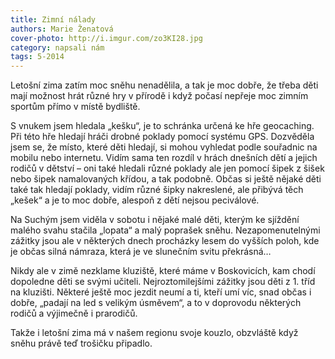 ```yaml
---
title: Zimní nálady
authors: Marie Ženatová
cover-photo: http://i.imgur.com/zo3KI28.jpg
category: napsali nám
tags: 5-2014
---
```


Letošní zima zatím moc sněhu nenadělila, a tak je moc dobře, že třeba děti mají možnost hrát různé hry v přírodě i když počasí nepřeje moc zimním sportům přímo v místě bydliště.

S vnukem jsem hledala „kešku“, je to schránka určená ke hře geocaching. Při této hře hledají hráči drobné poklady pomocí systému GPS. Dozvěděla jsem se, že místo, které děti hledají, si mohou vyhledat podle souřadnic na mobilu nebo internetu.
Vidím sama ten rozdíl v hrách dnešních dětí a jejich rodičů v dětství – oni také hledali různé poklady ale jen pomocí šipek z šišek nebo šipek namalovaných křídou, a tak podobně. Občas si ještě nějaké děti také tak hledají poklady, vidím různé šipky nakreslené, ale přibývá těch „kešek“ a je to moc dobře, alespoň z dětí nejsou peciválové.

Na Suchým jsem viděla v sobotu i nějaké malé děti, kterým ke sjíždění malého svahu stačila „lopata“ a malý poprašek sněhu.
Nezapomenutelnými zážitky jsou ale v některých dnech procházky lesem do vyšších poloh, kde je občas silná námraza, která je ve slunečním svitu překrásná…

Nikdy ale v zimě nezklame kluziště, které máme v Boskovicích, kam chodí dopoledne děti se svými učiteli. Nejroztomilejšími zážitky jsou děti z 1. tříd na kluzišti. Některé ještě moc jezdit neumí a ti, kteří umí víc, snad občas i dobře, „padají na led s velikým úsměvem“, a to v doprovodu některých rodičů a výjimečně i prarodičů.

Takže i letošní zima má v našem regionu svoje kouzlo, obzvláště když sněhu právě teď trošičku připadlo.